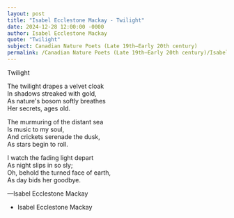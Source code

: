 ```yaml
---
layout: post
title: "Isabel Ecclestone Mackay - Twilight"
date: 2024-12-28 12:00:00 -0000
author: Isabel Ecclestone Mackay
quote: "Twilight"
subject: Canadian Nature Poets (Late 19th–Early 20th century)
permalink: /Canadian Nature Poets (Late 19th–Early 20th century)/Isabel Ecclestone Mackay/Isabel Ecclestone Mackay - Twilight
---
```


Twilight

The twilight drapes a velvet cloak  
In shadows streaked with gold,  
As nature's bosom softly breathes  
Her secrets, ages old.  

The murmuring of the distant sea  
Is music to my soul,  
And crickets serenade the dusk,  
As stars begin to roll.  

I watch the fading light depart  
As night slips in so sly;  
Oh, behold the turned face of earth,  
As day bids her goodbye.  

—Isabel Ecclestone Mackay



- Isabel Ecclestone Mackay
